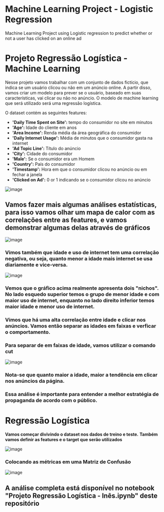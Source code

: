 # Machine Learning Project - Logistic Regression

Machine Learning Project using Logistic regression to predict whether or not a user has clicked on an online ad

# Projeto Regressão Logística - Machine Learning

Nesse projeto vamos trabalhar com um conjunto de dados fictício, que indica se um usuário clicou ou não em um anúncio online. A partir disso, vamos criar um modelo para prever se o usuário, baseado em suas características, vai clicar ou não no anúncio. O modelo de machine learning que será utilizado será uma regressão logística.

O dataset contém as seguintes features:

* **'Daily Time Spent on Site':** tempo do consumidor no site em minutos
* **'Age':** Idade do cliente em anos
* **'Area Income':** Renda média da área geográfica do consumidor
* **'Daily Internet Usage':** Média de minutos que o consumidor gasta na internet
* **'Ad Topic Line':** Título do anúncio
* **'City':** Cidade do consumidor
* **'Male':** Se o consumidor era um Homem 
* **'Country':** País do consumidor
* **'Timestamp':** Hora em que o consumidor clicou no anúncio ou em fechar a janela
* **'Clicked on Ad':** 0 or 1 indicando se o consumidor clicou no anúncio

 ![image](https://github.com/inesarruda/Logistic_Regression/assets/112672449/1de40ed1-4091-4f6e-ad85-4397ff09c773)


## Vamos fazer mais algumas análises estatísticas, para isso vamos olhar um mapa de calor com as correlações entre as features, e vamos demonstrar algumas delas através de gráficos

![image](https://github.com/inesarruda/Logistic_Regression/assets/112672449/3af566c8-4593-400c-b989-f54d6cb4100b)

### Vimos também que idade e uso de internet tem uma correlação negativa, ou seja, quanto menor a idade mais internet se usa diariamente e vice-versa.

![image](https://github.com/inesarruda/Logistic_Regression/assets/112672449/22ea79db-278e-4805-a957-6e74323323dd)

### Vemos que o gráfico acima realmente apresenta dois "nichos". No lado esquedo superior temos o grupo de menor idade e com maior uso de internet, enquanto no lado direito inferior temos maior idade e menor uso de internet. 

### Vimos que há uma alta correlação entre idade e clicar nos anúncios. Vamos então separar as idades em faixas e verficar o comportamento. 

### Para separar de em faixas de idade, vamos utilizar o comando cut

![image](https://github.com/inesarruda/Logistic_Regression/assets/112672449/eb4ecdbd-2ae5-4e4b-913e-4aff2ebe6aa5)


### Nota-se que quanto maior a idade, maior a tendência em clicar nos anúncios da página.

### Essa análise é importante para entender a melhor estratégia de propaganda de acordo com o público.

# Regressão Logística

**Vamos começar divivindo o dataset nos dados de treino e teste.**
**Também vamos definir as features e o target que serão utilizados**

![image](https://github.com/inesarruda/Logistic_Regression/assets/112672449/0af73b99-4c29-49a3-a8ec-7656b699b03d)

### Colocando as métricas em uma Matriz de Confusão
![image](https://github.com/inesarruda/Logistic_Regression/assets/112672449/9d154375-3722-474d-8b83-97e2d02176f9)


## A análise completa está disponível no notebook "Projeto Regressão Logística - Inês.ipynb" deste repositório






